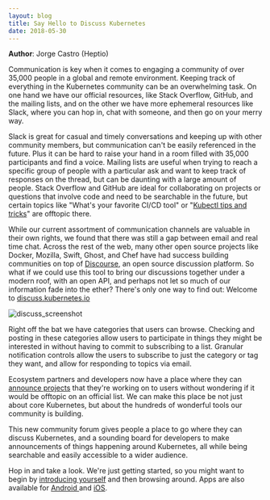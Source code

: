 ```yaml
---
layout: blog
title: Say Hello to Discuss Kubernetes
date: 2018-05-30
---
```


**Author**: Jorge Castro (Heptio)

Communication is key when it comes to engaging a community of over 35,000 people in a global and remote environment. Keeping track of everything in the Kubernetes community can be an overwhelming task. On one hand we have our official resources, like Stack Overflow, GitHub, and the mailing lists, and on the other we have more ephemeral resources like Slack, where you can hop in, chat with someone, and then go on your merry way.

Slack is great for casual and timely conversations and keeping up with other community members, but communication can't be easily referenced in the future. Plus it can be hard to raise your hand in a room filled with 35,000 participants and find a voice. Mailing lists are useful when trying to reach a specific group of people with a particular ask and want to keep track of responses on the thread, but can be daunting with a large amount of people. Stack Overflow and GitHub are ideal for collaborating on projects or questions that involve code and need to be searchable in the future, but certain topics like "What's your favorite CI/CD tool" or "[Kubectl tips and tricks](https://discuss.kubernetes.io/t/kubectl-tips-and-tricks/192)" are offtopic there.

While our current assortment of communication channels are valuable in their own rights, we found that there was still a gap between email and real time chat. Across the rest of the web, many other open source projects like Docker, Mozilla, Swift, Ghost, and Chef have had success building communities on top of [Discourse](https://www.discourse.org/features), an open source discussion platform. So what if we could use this tool to bring our discussions together under a modern roof, with an open API, and perhaps not let so much of our information fade into the ether? There's only one way to find out: Welcome to [discuss.kubernetes.io](https://discuss.kubernetes.io)

![discuss_screenshot](/images/blog/2018-05-30-say-hello-to-discuss-kubernetes.png)


Right off the bat we have categories that users can browse. Checking and posting in these categories allow users to participate in things they might be interested in without having to commit to subscribing to a list. Granular notification controls allow the users to subscribe to just the category or tag they want, and allow for responding to topics via email.

Ecosystem partners and developers now have a place where they can [announce projects](https://discuss.kubernetes.io/c/announcements) that they're working on to users without wondering if it would be offtopic on an official list. We can make this place be not just about core Kubernetes, but about the hundreds of wonderful tools our community is building.

This new community forum gives people a place to go where they can discuss Kubernetes, and a sounding board for developers to make announcements of things happening around Kubernetes, all while being searchable and easily accessible to a wider audience.

Hop in and take a look. We're just getting started, so you might want to begin by [introducing yourself](https://discuss.kubernetes.io/t/introduce-yourself-here/56) and then browsing around. Apps are also available for [Android ](https://play.google.com/store/apps/details?id=com.discourse&hl=en_US&rdid=com.discourse&pli=1)and [iOS](https://itunes.apple.com/us/app/discourse-app/id1173672076?mt=8).
